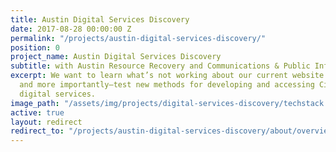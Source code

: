 ```yaml
---
title: Austin Digital Services Discovery
date: 2017-08-28 00:00:00 Z
permalink: "/projects/austin-digital-services-discovery/"
position: 0
project_name: Austin Digital Services Discovery
subtitle: with Austin Resource Recovery and Communications & Public Information Office
excerpt: We want to learn what’s not working about our current website and to define,
  and more importantly—test new methods for developing and accessing City of Austin
  digital services.
image_path: "/assets/img/projects/digital-services-discovery/techstack.jpg"
active: true
layout: redirect
redirect_to: "/projects/austin-digital-services-discovery/about/overview"
---
```


